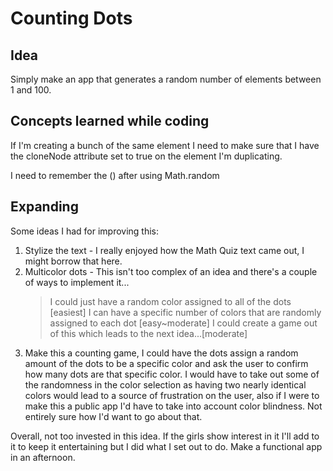 # Counting Dots

## Idea
Simply make an app that generates a random number of elements between 1 and 100.

## Concepts learned while coding
If I'm creating a bunch of the same element I need to make sure that I have the cloneNode attribute set to true on the element I'm duplicating.

I need to remember the () after using Math.random

## Expanding

Some ideas I had for improving this:
1. Stylize the text - I really enjoyed how the Math Quiz text came out, I might borrow that here.
2. Multicolor dots - This isn't too complex of an idea and there's a couple of ways to implement it...
    >I could just have a random color assigned to all of the dots [easiest]
    >I can have a specific number of colors that are randomly assigned to each dot [easy~moderate]
    >I could create a game out of this which leads to the next idea...[moderate]
3. Make this a counting game, I could have the dots assign a random amount of the dots to be a specific color and ask the user to confirm how many dots are that specific color.  I would have to take out some of the randomness in the color selection as having two nearly identical colors would lead to a source of frustration on the user, also if I were to make this a public app I'd have to take into account color blindness.  Not entirely sure how I'd want to go about that.


Overall, not too invested in this idea.  If the girls show interest in it I'll add to it to keep it entertaining but I did what I set out to do.  Make a functional app in an afternoon.